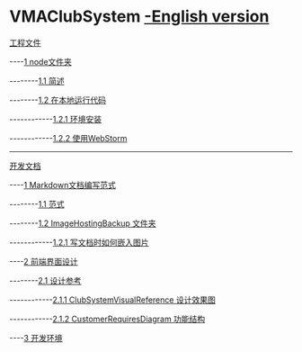 # VMAClubSystem [-English version](./README_eng.md)

[工程文件](./Develop/README.md)

----[1 node文件夹](./Develop/README.md#1-node文件夹)

--------[1.1 简述](./Develop/README.md#11-简述)

--------[1.2 在本地运行代码](./Develop/README.md#12-在本地运行代码)

------------[1.2.1 环境安装](./Develop/README.md#121-环境安装)

------------[1.2.2 使用WebStorm](./Develop/README.md#122-使用webstorm)

------

[开发文档](./DevDoc/README.md)

----[1 Markdown文档编写范式](./DevDoc/README.md#1-markdown说明文档编写范式)

--------[1.1 范式](./DevDoc/README.md#11-范式)

--------[1.2 ImageHostingBackup 文件夹](./DevDoc/README.md#12-imagehostingbackup-文件夹)

------------[1.2.1 写文档时如何嵌入图片](./DevDoc/README.md#121-写文档时如何嵌入图片)

----[2 前端界面设计](./DevDoc/README.md#2-前端界面设计)

--------[2.1 设计参考](./DevDoc/README.md#21-设计参考)

------------[2.1.1 ClubSystemVisualReference 设计效果图](./DevDoc/README.md#211-clubsystemvisualreference-设计效果图)

------------[2.1.2 CustomerRequiresDiagram 功能结构](./DevDoc/README.md#212-customerrequiresdiagram-功能结构)

----[3 开发环境](./DevDoc/README.md#3-必装开发环境)

